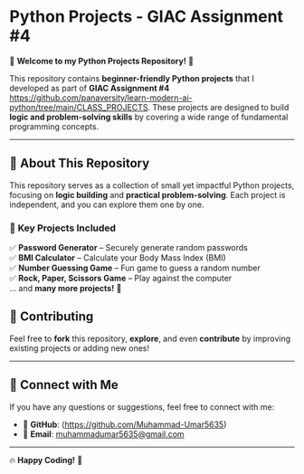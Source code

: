 # **Python Projects - GIAC Assignment #4**  
🚀 **Welcome to my Python Projects Repository!** 🚀  

This repository contains **beginner-friendly Python projects** that I developed as part of **GIAC Assignment #4** https://github.com/panaversity/learn-modern-ai-python/tree/main/CLASS_PROJECTS. These projects are designed to build **logic and problem-solving skills** by covering a wide range of fundamental programming concepts.  

---

## 📌 **About This Repository**  
This repository serves as a collection of small yet impactful Python projects, focusing on **logic building** and **practical problem-solving**. Each project is independent, and you can explore them one by one.  

### 🔹 **Key Projects Included**  
✅ **Password Generator** – Securely generate random passwords  
✅ **BMI Calculator** – Calculate your Body Mass Index (BMI)   
✅ **Number Guessing Game** – Fun game to guess a random number       
✅ **Rock, Paper, Scissors Game** – Play against the computer  
... and **many more projects!** 🎯  

## 🤝 **Contributing**  
Feel free to **fork** this repository, **explore**, and even **contribute** by improving existing projects or adding new ones!  

---

## 📢 **Connect with Me**  
If you have any questions or suggestions, feel free to connect with me:  

- 🔗 **GitHub**: (https://github.com/Muhammad-Umar5635)
- 📧 **Email**: muhammadumar5635@gmail.com 

---

🔥 **Happy Coding!** 🚀  
